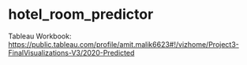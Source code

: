 # hotel_room_predictor

Tableau Workbook: https://public.tableau.com/profile/amit.malik6623#!/vizhome/Project3-FinalVisualizations-V3/2020-Predicted

